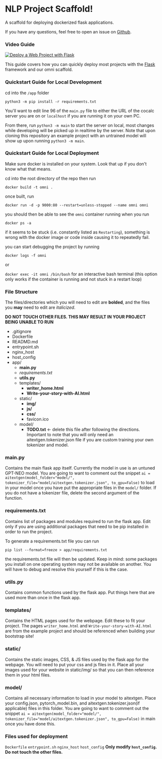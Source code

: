 # NLP Project Scaffold!
A scaffold for deploying dockerized flask applications.

If you have any questions, feel free to open an issue on [Github](https://github.com/organization-x/omni/issues).

### Video Guide
[![Deploy a Web Project with Flask](https://img.youtube.com/vi/JUb-PpejA7w/0.jpg)](https://youtu.be/JUb-PpejA7w "Deploy a Web Project with Flask")

This guide covers how you can quickly deploy most projects with the [Flask](https://flask.palletsprojects.com/) framework and our omni scaffold.

### Quickstart Guide for Local Development

cd into the `/app` folder

`python3 -m pip install -r requirements.txt`

You'll want to edit line 96 of the `main.py` file to either the URL of the cocalc server you are on or `localhost` if you are running it on your own PC.

From there, run `python3 -m main` to start the server on local, most changes while developing will be picked up in realtime by the server. Note that upon cloning this repository an example project with an untrained model will show up upon running `python3 -m main`.


### Quickstart Guide for Local Deployment

Make sure docker is installed on your system. Look that up if you don't know what that means.

cd into the root directory of the repo then run 

`docker build -t omni .`

once built, run

`docker run -d -p 9000:80 --restart=unless-stopped --name omni omni`

you should then be able to see the `omni` container running when you run 

`docker ps -a`

if it seems to be stuck (i.e. constantly listed as `Restarting`), something is wrong with the docker image or code inside causing it to repeatedly fail.

you can start debugging the project by running 

`docker logs -f omni` 

or

`docker exec -it omni /bin/bash` for an interactive bash terminal (this option only works if the container is running and not stuck in a restart loop)


### File Structure
The files/directories which you will need to edit are **bolded**, and the files you **may** need to edit are *italicized*.

**DO NOT TOUCH OTHER FILES. THIS MAY RESULT IN YOUR PROJECT BEING UNABLE TO RUN**

- .gitignore
- Dockerfile
- READMD.md
- entrypoint.sh
- nginx_host
- host_config
- app/
     - **main.py**
     - *requirements.txt*
     - **utils.py**
     - templates/
          - **writer_home.html**
          - **Write-your-story-with-AI.html**
     - static/
          - **img/** 
          - **js/**
          - **css/**
          - favicon.ico  
     - model/
          - **TODO.txt** <- delete this file after following the directions. Important to note that you will only need an aitextgen.tokenizer.json file if you are custom training your own tokenizer and model.

### main.py ###
Contains the main flask app itself. Currently the model in use is an untuned GPT-NEO model. You are going to want to comment out the snippet `ai = aitextgen(model_folder="model/", tokenizer_file="model/aitextgen.tokenizer.json", to_gpu=False)` to load in your model once you have put the appropriate files in the `model/` folder. If you do not have a tokenizer file, delete the second argument of the function. 

### requirements.txt ###
Contains list of packages and modules required to run the flask app. Edit only if you are using additional packages that need to be pip installed in order to run the project.

To generate a requirements.txt file you can run

`pip list --format=freeze > app/requirements.txt`

the requirements.txt file will then be updated. Keep in mind: some packages you install on one operating system may not be available on another. You will have to debug and resolve this yourself if this is the case.

### utils.py ###
Contains common functions used by the flask app. Put things here that are used more than once in the flask app.

### templates/ ###
Contains the HTML pages used for the webpage. Edit these to fit your project. The pages `writer_home.html` and `Write-your-story-with-AI.html` are from the example project and should be referenced when building your bootstrap site!

### static/ ###
Contains the static images, CSS, & JS files used by the flask app for the webpage. You will need to put your css and js files in it. Place all your images used for your website in static/img/ so that you can then reference them in your html files.

### model/ ###
Contains all necessary information to load in your model to aitextgen. Place your config.json, pytorch_model.bin, and aitextgen.tokenizer.json(if applicable) files in this folder. You are going to want to comment out the snippet `ai = aitextgen(model_folder="model/", tokenizer_file="model/aitextgen.tokenizer.json", to_gpu=False)` in main once you have done this.

### Files used for deployment ###
`Dockerfile`
`entrypoint.sh`
`nginx_host`
`host_config`
**Only modify `host_config`. Do not touch the other files.**
